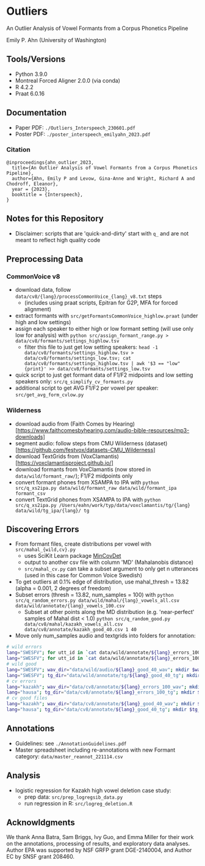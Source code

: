 # Outliers
An Outlier Analysis of Vowel Formants from a Corpus Phonetics Pipeline

Emily P. Ahn (University of Washington)

## Tools/Versions
* Python 3.9.0
* Montreal Forced Aligner 2.0.0 (via conda)
* R 4.2.2
* Praat 6.0.16

## Documentation
* Paper PDF: `./Outliers_Interspeech_230601.pdf`
* Poster PDF: `./poster_interspeech_emilyahn_2023.pdf`

### Citation
```
@inproceedings{ahn_outlier_2023,
  title={An Outlier Analysis of Vowel Formants from a Corpus Phonetics Pipeline},
  author={Ahn, Emily P and Levow, Gina-Anne and Wright, Richard A and Chodroff, Eleanor},
  year = {2023},
  booktitle = {Interspeech},
}
```

## Notes for this Repository
* Disclaimer: scripts that are 'quick-and-dirty' start with `q_` and are not meant to reflect high quality code

## Preprocessing Data
### CommonVoice v8
* download data, follow `data/cv8/{lang}/processCommonVoice_{lang}_v8.txt` steps
	* (includes using praat scripts, Epitran for G2P, MFA for forced alignment)
* extract formants with `src/getFormantsCommonVoice_highlow.praat` (under high and low settings)
* assign each speaker to either high or low formant setting (will use only low for analysis) with `python src/assign_formant_range.py > data/cv8/formants/settings_highlow.tsv`
	* filter this file to just get low setting speakers: `head -1 data/cv8/formants/settings_highlow.tsv > data/cv8/formants/settings_low.tsv; cat data/cv8/formants/settings_highlow.tsv | awk '$3 == "low" {print}' >> data/cv8/formants/settings_low.tsv`
* quick script to just get formant data of F1/F2 midpoints and low setting speakers only: `src/q_simplify_cv_formants.py`
* additional script to get AVG F1/F2 per vowel per speaker: `src/get_avg_form_cvlow.py`

### Wilderness
* download audio from (Faith Comes by Hearing)[https://www.faithcomesbyhearing.com/audio-bible-resources/mp3-downloads]
* segment audio: follow steps from CMU Wilderness (dataset)[https://github.com/festvox/datasets-CMU_Wilderness]
* download TextGrids from (VoxClamantis)[https://voxclamantisproject.github.io/]
* download formants from VoxClamantis (now stored in `data/wild/formant_raw/`); F1/F2 midpoints only
* convert formant phones from XSAMPA to IPA with `python src/q_xs2ipa.py data/wild/formant_raw data/wild/formant_ipa formant_csv`
* convert TextGrid phones from XSAMPA to IPA with `python src/q_xs2ipa.py /Users/eahn/work/typ/data/voxclamantis/tg/{lang} data/wild/tg_ipa/{lang}/ tg`


## Discovering Errors
* From formant files, create distributions per vowel with `src/mahal_{wild,cv}.py`
	* uses SciKit Learn package [MinCovDet](https://scikit-learn.org/stable/modules/generated/sklearn.covariance.MinCovDet.html)
	* output to another csv file with column 'MD' (Mahalanobis distance)
	* `src/mahal_cv.py` can take a subset argument to only get n utterances (used in this case for Common Voice Swedish)
* To get outliers at 0.1% edge of distribution, use mahal_thresh = 13.82  (alpha = 0.001, 2 degrees of freedom)
* Subset errors (thresh = 13.82, num_samples = 100) with `python src/q_random_errors.py data/wild/mahal/{lang}_vowels_all.csv data/wild/annotate/{lang}_vowels_100.csv`
	* Subset at other points along the MD distribution (e.g. 'near-perfect' samples of Mahal dist < 1.0)
	`python src/q_random_good.py data/cv8/mahal/kazakh_vowels_all.csv data/cv8/annotate/kazakh_good_40.csv 1 40`
* Move only num_samples audio and textgrids into folders for annotation:
```sh
# wild errors
lang="SWESFV"; for utt_id in `cat data/wild/annotate/${lang}_errors_100.csv | tail -n +2 | cut -d"," -f1 | sort -u`; do source_file="/Users/eahn/work/typ/data/audio/wav_seg/${lang}/${utt_id}.wav"; cp $source_file data/wild/audio/${lang}_errors_100; done
lang="SWESFV"; for utt_id in `cat data/wild/annotate/${lang}_errors_100.csv | tail -n +2 | cut -d"," -f1 | sort -u`; do source_file="data/wild/tg_ipa/${lang}/${utt_id}.TextGrid"; cp $source_file data/wild/annotate/tg/${lang}_errors_100; done
# wild good
lang="SWESFV"; wav_dir="data/wild/audio/${lang}_good_40_wav"; mkdir $wav_dir; for utt_id in `cat data/wild/annotate/${lang}_good_40.csv | tail -n +2 | cut -d"," -f1 | sort -u`; do source_file="/Users/eahn/work/typ/data/audio/wav_seg/${lang}/${utt_id}.wav";  cp $source_file $wav_dir; done
lang="SWESFV"; tg_dir="data/wild/annotate/tg/${lang}_good_40_tg"; mkdir $tg_dir; for utt_id in `cat data/wild/annotate/${lang}_good_40.csv | tail -n +2 | cut -d"," -f1 | sort -u`; do source_file="data/wild/tg_ipa/${lang}/${utt_id}.TextGrid";  cp $source_file $tg_dir; done
# cv errors
lang="kazakh"; wav_dir="data/cv8/annotate/${lang}_errors_100_wav"; mkdir $wav_dir;for utt_id in `cat data/cv8/annotate/${lang}_errors_100.csv | tail -n +2 | cut -d"," -f1 | sort -u`; do source_file="data/cv8/${lang}/prep_validated/${utt_id}.wav";  cp $source_file $wav_dir; done
lang="hausa"; tg_dir="data/cv8/annotate/${lang}_errors_100_tg"; mkdir $tg_dir;for utt_id in `cat data/cv8/annotate/${lang}_errors_100.csv | tail -n +2 | cut -d"," -f1 | sort -u`; do source_file="data/cv8/${lang}/aligned_validated/${utt_id}.TextGrid";  cp $source_file $tg_dir; done
# cv good files
lang="kazakh"; wav_dir="data/cv8/annotate/${lang}_good_40_wav"; mkdir $wav_dir;for utt_id in `cat data/cv8/annotate/${lang}_good_40.csv | tail -n +2 | cut -d"," -f1 | sort -u`; do source_file="data/cv8/${lang}/prep_validated/${utt_id}.wav";  cp $source_file $wav_dir; done
lang="hausa"; tg_dir="data/cv8/annotate/${lang}_good_40_tg"; mkdir $tg_dir;for utt_id in `cat data/cv8/annotate/${lang}_good_40.csv | tail -n +2 | cut -d"," -f1 | sort -u`; do source_file="data/cv8/${lang}/aligned_validated/${utt_id}.TextGrid";  cp $source_file $tg_dir; done
```

## Annotations
* Guidelines: see `./AnnotationGuidelines.pdf`
* Master spreadsheet including re-annotations with new Formant category: `data/master_reannot_221114.csv`

## Analysis
* logistic regression for Kazakh high vowel deletion case study:
	* prep data: `src/prep_logregsib_data.py`
	* run regression in R: `src/logreg_deletion.R`

## Acknowldgments
We thank Anna Batra, Sam Briggs, Ivy Guo, and Emma Miller for their work on the annotations, processing of results, and exploratory data analyses.
Author EPA was supported by NSF GRFP grant DGE-2140004, and Author EC by SNSF grant 208460.
